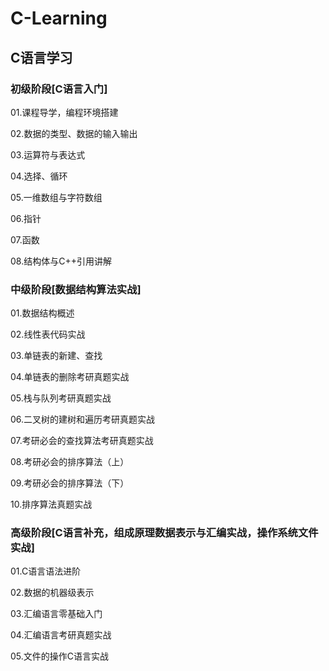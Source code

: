 # C-Learning
## C语言学习
### 初级阶段[C语言入门]

01.课程导学，编程环境搭建

02.数据的类型、数据的输入输出

03.运算符与表达式

04.选择、循环

05.一维数组与字符数组

06.指针

07.函数

08.结构体与C++引用讲解

### 中级阶段[数据结构算法实战]

01.数据结构概述

02.线性表代码实战

03.单链表的新建、查找

04.单链表的删除考研真题实战

05.栈与队列考研真题实战

06.二叉树的建树和遍历考研真题实战

07.考研必会的查找算法考研真题实战

08.考研必会的排序算法（上）

09.考研必会的排序算法（下）

10.排序算法真题实战

### 高级阶段[C语言补充，组成原理数据表示与汇编实战，操作系统文件实战]

01.C语言语法进阶

02.数据的机器级表示

03.汇编语言零基础入门

04.汇编语言考研真题实战

05.文件的操作C语言实战
